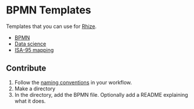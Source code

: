 # BPMN Templates

Templates that you can use for [Rhize](https://docs.rhize.com).

- [BPMN](./bpmn)
- [Data science](./data-science)
- [ISA-95 mapping](./isa-95-mapping)

## Contribute

1. Follow the [naming conventions](https://docs.rhize.com/how-to/bpmn/naming-conventions) in your workflow.
2. Make a directory
3. In the directory, add the BPMN file. Optionally add a README explaining what it does.
